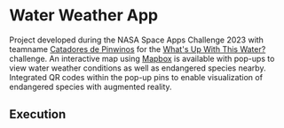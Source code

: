 # Water Weather App
Project developed during the NASA Space Apps Challenge 2023 with teamname [Catadores de Pinwinos](https://www.spaceappschallenge.org/2023/find-a-team/catadores-de-pinwinos/?tab=project#project_demo) for the [What's Up With This Water?](https://www.spaceappschallenge.org/2023/challenges/whats-up-with-this-water/) challenge.
An interactive map using [Mapbox](https://www.mapbox.com) is available with pop-ups to view water weather conditions as well as endangered species nearby.
Integrated QR codes within the pop-up pins to enable visualization of endangered species with augmented reality.

## Execution
```

```